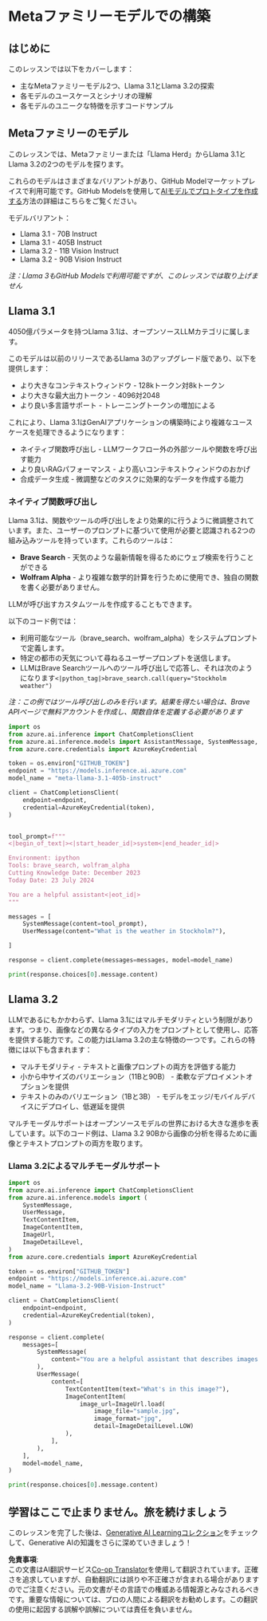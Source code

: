 <!--
CO_OP_TRANSLATOR_METADATA:
{
  "original_hash": "4c2a0b0c738b649ef049fb99a23be661",
  "translation_date": "2025-05-20T11:07:50+00:00",
  "source_file": "21-meta/README.md",
  "language_code": "ja"
}
-->
# Metaファミリーモデルでの構築

## はじめに

このレッスンでは以下をカバーします：

- 主なMetaファミリーモデル2つ、Llama 3.1とLlama 3.2の探索
- 各モデルのユースケースとシナリオの理解
- 各モデルのユニークな特徴を示すコードサンプル

## Metaファミリーのモデル

このレッスンでは、Metaファミリーまたは「Llama Herd」からLlama 3.1とLlama 3.2の2つのモデルを探ります。

これらのモデルはさまざまなバリアントがあり、GitHub Modelマーケットプレイスで利用可能です。GitHub Modelsを使用して[AIモデルでプロトタイプを作成する](https://docs.github.com/en/github-models/prototyping-with-ai-models?WT.mc_id=academic-105485-koreyst)方法の詳細はこちらをご覧ください。

モデルバリアント：
- Llama 3.1 - 70B Instruct
- Llama 3.1 - 405B Instruct
- Llama 3.2 - 11B Vision Instruct
- Llama 3.2 - 90B Vision Instruct

*注：Llama 3もGitHub Modelsで利用可能ですが、このレッスンでは取り上げません*

## Llama 3.1

4050億パラメータを持つLlama 3.1は、オープンソースLLMカテゴリに属します。

このモデルは以前のリリースであるLlama 3のアップグレード版であり、以下を提供します：

- より大きなコンテキストウィンドウ - 128kトークン対8kトークン
- より大きな最大出力トークン - 4096対2048
- より良い多言語サポート - トレーニングトークンの増加による

これにより、Llama 3.1はGenAIアプリケーションの構築時により複雑なユースケースを処理できるようになります：
- ネイティブ関数呼び出し - LLMワークフロー外の外部ツールや関数を呼び出す能力
- より良いRAGパフォーマンス - より高いコンテキストウィンドウのおかげ
- 合成データ生成 - 微調整などのタスクに効果的なデータを作成する能力

### ネイティブ関数呼び出し

Llama 3.1は、関数やツールの呼び出しをより効果的に行うように微調整されています。また、ユーザーのプロンプトに基づいて使用が必要と認識される2つの組み込みツールを持っています。これらのツールは：

- **Brave Search** - 天気のような最新情報を得るためにウェブ検索を行うことができる
- **Wolfram Alpha** - より複雑な数学的計算を行うために使用でき、独自の関数を書く必要がありません。

LLMが呼び出すカスタムツールを作成することもできます。

以下のコード例では：

- 利用可能なツール（brave_search、wolfram_alpha）をシステムプロンプトで定義します。
- 特定の都市の天気について尋ねるユーザープロンプトを送信します。
- LLMはBrave Searchツールへのツール呼び出しで応答し、それは次のようになります`<|python_tag|>brave_search.call(query="Stockholm weather")`

*注：この例ではツール呼び出しのみを行います。結果を得たい場合は、Brave APIページで無料アカウントを作成し、関数自体を定義する必要があります*

```python 
import os
from azure.ai.inference import ChatCompletionsClient
from azure.ai.inference.models import AssistantMessage, SystemMessage, UserMessage
from azure.core.credentials import AzureKeyCredential

token = os.environ["GITHUB_TOKEN"]
endpoint = "https://models.inference.ai.azure.com"
model_name = "meta-llama-3.1-405b-instruct"

client = ChatCompletionsClient(
    endpoint=endpoint,
    credential=AzureKeyCredential(token),
)


tool_prompt=f"""
<|begin_of_text|><|start_header_id|>system<|end_header_id|>

Environment: ipython
Tools: brave_search, wolfram_alpha
Cutting Knowledge Date: December 2023
Today Date: 23 July 2024

You are a helpful assistant<|eot_id|>
"""

messages = [
    SystemMessage(content=tool_prompt),
    UserMessage(content="What is the weather in Stockholm?"),

]

response = client.complete(messages=messages, model=model_name)

print(response.choices[0].message.content)
```

## Llama 3.2

LLMであるにもかかわらず、Llama 3.1にはマルチモダリティという制限があります。つまり、画像などの異なるタイプの入力をプロンプトとして使用し、応答を提供する能力です。この能力はLlama 3.2の主な特徴の一つです。これらの特徴には以下も含まれます：

- マルチモダリティ - テキストと画像プロンプトの両方を評価する能力
- 小から中サイズのバリエーション（11Bと90B） - 柔軟なデプロイメントオプションを提供
- テキストのみのバリエーション（1Bと3B） - モデルをエッジ/モバイルデバイスにデプロイし、低遅延を提供

マルチモーダルサポートはオープンソースモデルの世界における大きな進歩を表しています。以下のコード例は、Llama 3.2 90Bから画像の分析を得るために画像とテキストプロンプトの両方を取ります。

### Llama 3.2によるマルチモーダルサポート

```python 
import os
from azure.ai.inference import ChatCompletionsClient
from azure.ai.inference.models import (
    SystemMessage,
    UserMessage,
    TextContentItem,
    ImageContentItem,
    ImageUrl,
    ImageDetailLevel,
)
from azure.core.credentials import AzureKeyCredential

token = os.environ["GITHUB_TOKEN"]
endpoint = "https://models.inference.ai.azure.com"
model_name = "Llama-3.2-90B-Vision-Instruct"

client = ChatCompletionsClient(
    endpoint=endpoint,
    credential=AzureKeyCredential(token),
)

response = client.complete(
    messages=[
        SystemMessage(
            content="You are a helpful assistant that describes images in details."
        ),
        UserMessage(
            content=[
                TextContentItem(text="What's in this image?"),
                ImageContentItem(
                    image_url=ImageUrl.load(
                        image_file="sample.jpg",
                        image_format="jpg",
                        detail=ImageDetailLevel.LOW)
                ),
            ],
        ),
    ],
    model=model_name,
)

print(response.choices[0].message.content)
```

## 学習はここで止まりません。旅を続けましょう

このレッスンを完了した後は、[Generative AI Learningコレクション](https://aka.ms/genai-collection?WT.mc_id=academic-105485-koreyst)をチェックして、Generative AIの知識をさらに深めていきましょう！

**免責事項**:  
この文書はAI翻訳サービス[Co-op Translator](https://github.com/Azure/co-op-translator)を使用して翻訳されています。正確さを追求していますが、自動翻訳には誤りや不正確さが含まれる場合がありますのでご注意ください。元の文書がその言語での権威ある情報源とみなされるべきです。重要な情報については、プロの人間による翻訳をお勧めします。この翻訳の使用に起因する誤解や誤解については責任を負いません。